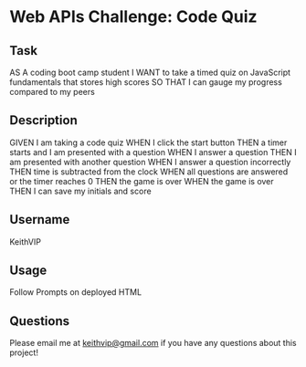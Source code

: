 # Web APIs Challenge: Code Quiz

## Task

AS A coding boot camp student
I WANT to take a timed quiz on JavaScript fundamentals that stores high scores
SO THAT I can gauge my progress compared to my peers

## Description

GIVEN I am taking a code quiz
WHEN I click the start button
THEN a timer starts and I am presented with a question
WHEN I answer a question
THEN I am presented with another question
WHEN I answer a question incorrectly
THEN time is subtracted from the clock
WHEN all questions are answered or the timer reaches 0
THEN the game is over
WHEN the game is over
THEN I can save my initials and score

## Username

KeithVIP

## Usage

Follow Prompts on deployed HTML

## Questions

Please email me at keithvip@gmail.com if you have any questions about this project!

